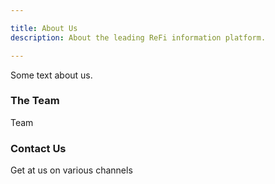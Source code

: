 ```yaml
---

title: About Us
description: About the leading ReFi information platform.

---
```


Some text about us.

<h3>The Team</h3>

Team

<h3>Contact Us</h3>

Get at us on various channels

